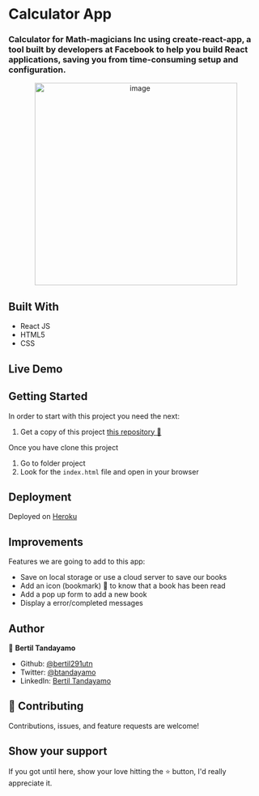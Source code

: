 # Calculator App

### Calculator for Math-magicians Inc using create-react-app, a tool built by developers at Facebook to help you build React applications, saving you from time-consuming setup and configuration.

<div align="center"><img src="https://cdn.filestackcontent.com/5yWSAa6fS8SOwVZBOSad" alt="image" width="400" /></div>


## Built With 

- React JS
- HTML5
- CSS

## Live Demo




## Getting Started

In order to start with this project you need the next:

1. Get a copy of this project [this repository :blue_book:](https://github.com/bertil291utn/calculator.apk.git)

Once you have clone this project
  1. Go to folder project 
  2. Look for the `index.html` file and open in your browser


## Deployment

Deployed on [Heroku](https://pages.github.com/)  

## Improvements

Features we are going to add to this app:
- Save on local storage or use a cloud server to save our books
- Add an icon (bookmark) :bookmark: to know that a book has been read
- Add a pop up form to add a new book 
- Display a error/completed messages

## Author

👤 **Bertil Tandayamo**

- Github: [@bertil291utn](https://github.com/bertil291utn)
- Twitter: [@btandayamo](https://twitter.com/batandayamo)
- LinkedIn: [Bertil Tandayamo](http://bit.ly/bertil_linkedin)



## 🤝 Contributing

Contributions, issues, and feature requests are welcome!

## Show your support

If you got until here, show your love hitting the ⭐️ button, I'd really appreciate it.

